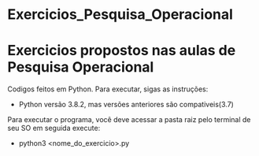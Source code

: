 # Exercicios_Pesquisa_Operacional
# Exercicios propostos nas aulas de Pesquisa Operacional

Codigos feitos em Python. Para executar, sigas as instruções:

* Python versão 3.8.2, mas versões anteriores são compativeis(3.7)

Para executar o programa, você deve acessar a pasta raiz pelo terminal de seu SO
em seguida execute:

* python3 <nome_do_exercicio>.py



